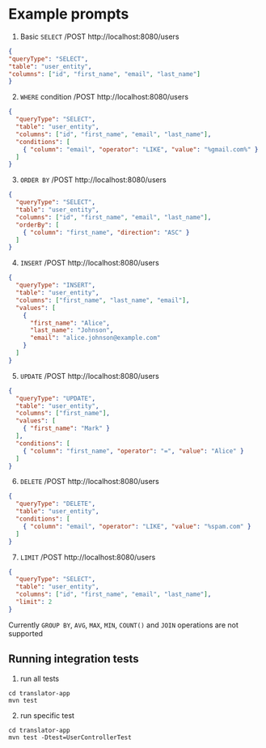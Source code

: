 # Example prompts
1. Basic `SELECT`
/POST http://localhost:8080/users
```json
{
"queryType": "SELECT",
"table": "user_entity",
"columns": ["id", "first_name", "email", "last_name"]
}
```

2. `WHERE` condition
/POST http://localhost:8080/users
```json
{
  "queryType": "SELECT",
  "table": "user_entity",
  "columns": ["id", "first_name", "email", "last_name"],
  "conditions": [
    { "column": "email", "operator": "LIKE", "value": "%gmail.com%" }
  ]
}
```

3. `ORDER BY`
/POST http://localhost:8080/users
```json
{
  "queryType": "SELECT",
  "table": "user_entity",
  "columns": ["id", "first_name", "email", "last_name"],
  "orderBy": [
    { "column": "first_name", "direction": "ASC" }
  ]
}
```

4. `INSERT`
/POST http://localhost:8080/users
```json
{
  "queryType": "INSERT",
  "table": "user_entity",
  "columns": ["first_name", "last_name", "email"],
  "values": [
    {
      "first_name": "Alice",
      "last_name": "Johnson",
      "email": "alice.johnson@example.com"
    }
  ]
}
```

5. `UPDATE`
/POST http://localhost:8080/users
```json
{
  "queryType": "UPDATE",
  "table": "user_entity",
  "columns": ["first_name"],
  "values": [
    { "first_name": "Mark" }
  ],
  "conditions": [
    { "column": "first_name", "operator": "=", "value": "Alice" }
  ]
}
```

6. `DELETE`
/POST http://localhost:8080/users
```json
{
  "queryType": "DELETE",
  "table": "user_entity",
  "conditions": [
    { "column": "email", "operator": "LIKE", "value": "%spam.com" }
  ]
}
```

7. `LIMIT`
/POST http://localhost:8080/users
```json
{
  "queryType": "SELECT",
  "table": "user_entity",
  "columns": ["id", "first_name", "email", "last_name"],
  "limit": 2
}
```

Currently `GROUP BY`, `AVG`, `MAX`, `MIN`, `COUNT()` and `JOIN` operations are not supported

## Running integration tests

1. run all tests
```shell
cd translator-app
mvn test
```


2. run specific test
```shell
cd translator-app
mvn test -Dtest=UserControllerTest
```
